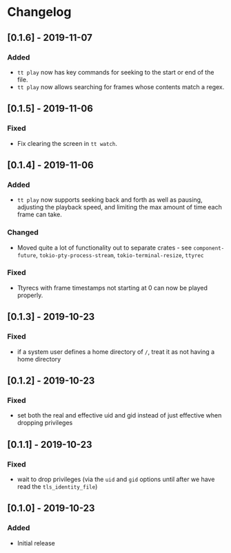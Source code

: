 # Changelog

## [0.1.6] - 2019-11-07

### Added

* `tt play` now has key commands for seeking to the start or end of the file.
* `tt play` now allows searching for frames whose contents match a regex.

## [0.1.5] - 2019-11-06

### Fixed

* Fix clearing the screen in `tt watch`.

## [0.1.4] - 2019-11-06

### Added

* `tt play` now supports seeking back and forth as well as pausing, adjusting
  the playback speed, and limiting the max amount of time each frame can take.

### Changed

* Moved quite a lot of functionality out to separate crates - see
  `component-future`, `tokio-pty-process-stream`, `tokio-terminal-resize`,
  `ttyrec`

### Fixed

* Ttyrecs with frame timestamps not starting at 0 can now be played properly.

## [0.1.3] - 2019-10-23

### Fixed

* if a system user defines a home directory of `/`, treat it as not having a
  home directory

## [0.1.2] - 2019-10-23

### Fixed

* set both the real and effective uid and gid instead of just effective when
  dropping privileges

## [0.1.1] - 2019-10-23

### Fixed

* wait to drop privileges (via the `uid` and `gid` options until after we have
  read the `tls_identity_file`)

## [0.1.0] - 2019-10-23

### Added

* Initial release
